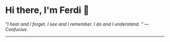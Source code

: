 <h1>Hi there, I'm Ferdi 👋</h1>

<p><em>
  "I hear and I forget. I see and I remember. I do and I understand. " — Confucius
</em></p>

---
